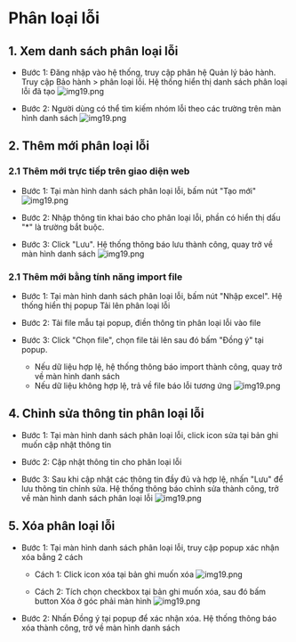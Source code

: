 # Phân loại lỗi

## 1. Xem danh sách phân loại lỗi

- Bước 1: Đăng nhập vào hệ thống, truy cập phân hệ Quản lý bảo hành. Truy cập Bảo hành > phân loại lỗi. Hệ thống hiển thị danh sách phân loại lỗi đã tạo
![img19.png](/img/error/er1.png)

- Bước 2: Người dùng có thể tìm kiếm nhóm lỗi theo các trường trên màn hình danh sách
![img19.png](/img/error/er2.png)

## 2. Thêm mới phân loại lỗi

### 2.1 Thêm mới trực tiếp trên giao diện web

- Bước 1: Tại màn hình danh sách phân loại lỗi, bấm nút "Tạo mới"
![img19.png](/img/error/er3.png)
- Bước 2: Nhập thông tin khai báo cho phân loại lỗi, phần có hiển thị dấu "*" là trường bắt buộc.

- Bước 3: Click "Lưu". Hệ thống thông báo lưu thành công, quay trở về màn hình danh sách
![img19.png](/img/error/er4.png)

### 2.1 Thêm mới bằng tính năng import file

- Bước 1: Tại màn hình danh sách phân loại lỗi, bấm nút "Nhập excel". Hệ thống hiển thị popup Tải lên phân loại lỗi

- Bước 2: Tải file mẫu tại popup, điền thông tin phân loại lỗi vào file

- Bước 3: Click "Chọn file", chọn file tải lên sau đó bấm "Đồng ý" tại popup. 
  - Nếu dữ liệu hợp lệ, hệ thống thông báo import thành công, quay trở về màn hình danh sách
  - Nếu dữ liệu không hợp lệ, trả về file báo lỗi tương ứng
![img19.png](/img/error/er5.png)


## 4. Chỉnh sửa thông tin phân loại lỗi

- Bước 1: Tại màn hình danh sách  phân loại lỗi, click icon sửa tại bản ghi muốn cập nhật thông tin

- Bước 2: Cập nhật thông tin cho  phân loại lỗi

- Bước 3: Sau khi cập nhật các thông tin đầy đủ và hợp lệ, nhấn "Lưu" để lưu thông tin chỉnh sửa. Hệ thống thông báo chỉnh sửa thành công, trở về màn hình danh sách phân loại lỗi
![img19.png](/img/error/er6.png)

## 5. Xóa  phân loại lỗi 

- Bước 1: Tại màn hình danh sách phân loại lỗi, truy cập popup xác nhận xóa bẳng 2 cách
  - Cách 1: Click icon xóa tại bản ghi muốn xóa
![img19.png](/img/error/er7.png)

  - Cách 2: Tích chọn checkbox tại bản ghi muốn xóa, sau đó bấm button Xóa ở góc phải màn hình
![img19.png](/img/error/er8.png)

- Bước 2: Nhấn Đồng ý tại popup để xác nhận xóa. Hệ thống thông báo xóa thành công, trở về màn hình danh sách
  

